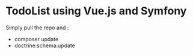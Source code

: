 TodoList using Vue.js and Symfony
========================

Simply pull the repo and : 
  - composer update
  - doctrine:schema:update

